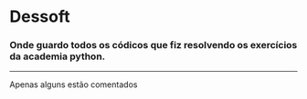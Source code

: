 # Dessoft
### Onde guardo todos os códicos que fiz resolvendo os exercícios da academia python.
 ----
Apenas alguns estão comentados
